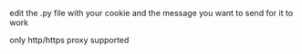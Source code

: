 edit the .py file with your cookie and the message you want to send for it to work







only http/https proxy supported 
